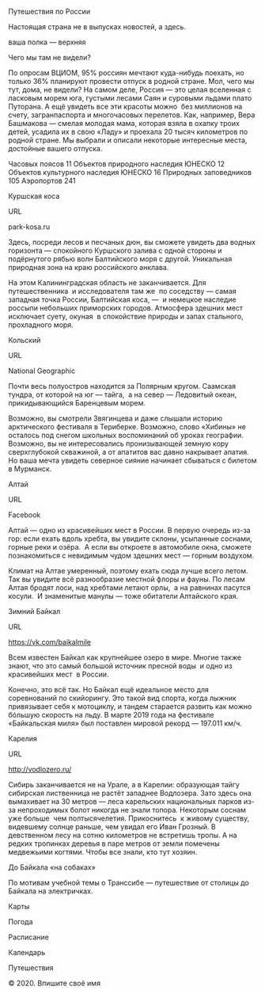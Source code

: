 Путешествия по России

Настоящая страна не в выпусках 
новостей, а здесь.

ваша полка — верхняя

Чего мы там не видели?

По опросам ВЦИОМ, 95% россиян мечтают куда-нибудь поехать, 
но только 36% планируют провести отпуск в родной стране. Мол, чего мы тут, дома, не видели? На самом деле, Россия — это целая вселенная с ласковым морем юга, густыми лесами Саян и суровыми льдами плато Путорана. А ещё увидеть все эти красоты можно  без миллионов на счету, загранпаспорта и многочасовых перелетов. Как, например, Вера Башмакова — смелая молодая мама, которая взяла в охапку троих детей, усадила их в свою «Ладу» 
и проехала 20 тысяч километров
 по родной стране. Мы выбрали 
и описали некоторые интересные места, достойные вашего отпуска.

Часовых поясов 11
Объектов природного наследия ЮНЕСКО 12
Объектов культурного наследия ЮНЕСКО 16
Природных заповедников 105
Аэропортов 241

Куршская коса

URL

park-kosa.ru

Здесь, посреди лесов и песчаных дюн, вы сможете увидеть два водных горизонта — спокойного Куршского залива с одной стороны и подёрнутого рябью волн Балтийского моря с другой. Уникальная природная зона 
на краю российского анклава.

На этом Калининградская область не заканчивается. 
Для путешественника  и исследователя там же  по соседству — самая западная точка России, Балтийская коса, —  и немецкое наследие россыпи небольших приморских городов. Атмосфера здешних мест исключает суету, окуная  в спокойствие природы и запах стального, прохладного моря.

Кольский

URL

National Geographic

Почти весь полуостров находится за Полярным кругом. Саамская тундра, от которой на юг — тайга,  а на север — Ледовитый океан, прикидывающийся Баренцевым морем.

Возможно, вы смотрели Звягинцева и даже слышали историю арктического фестиваля в Териберке. Возможно, слово «Хибины» не осталось под снегом школьных воспоминаний об уроках географии. Возможно, вы не интересовались пронизывающей земную кору сверхглубокой скважиной, а от апатитов вас давно накрывает апатия. Но ваша мечта увидеть северное сияние начинает сбываться с билетом в Мурманск.

Алтай

URL

Facebook

Алтай — одно из красивейших мест в России. В первую очередь из-за гор: если ехать вдоль хребта, вы увидите склоны, усыпанные соснами, горные реки и озёра.  А если вы откроете в автомобиле окна, сможете познакомиться с невидимым чудом здешних мест — горным воздухом.

Климат на Алтае умеренный, поэтому ехать сюда лучше всего летом. Так вы увидите всё разнообразие местной флоры и фауны. По лесам Алтая бродят лоси, над хребтами летают орлы,  а на равнинах пасутся косули.  И знаменитые манулы — тоже обитатели Алтайского края.

Зимний Байкал

URL

https://vk.com/baikalmile

Всем известен Байкал как крупнейшее озеро в мире. Многие также знают, что это самый большой источник пресной воды  и одно из красивейших мест  в России.

Конечно, это всё так. Но Байкал ещё идеальное место для 
соревнований по скийорингу. Это такой вид спорта, когда лыжник привязывает себя 
к мотоциклу, и тандем старается развить как можно бóльшую скорость на льду. В марте 2019 года на фестивале «Байкальская миля» был поставлен мировой рекорд — 197.011 км/ч.

Карелия

URL

http://vodlozero.ru/

Сибирь заканчивается не на Урале, а в Карелии: образующая тайгу сибирская лиственница не растёт западнее Водлозера. Зато здесь она вымахивает на 30 метров — леса карельских национальных парков из-за непроходимых болот никогда не знали топора. Некоторым соснам уже больше  чем полтысячелетия. Прикоснитесь  к живому существу, видевшему солнце раньше, чем увидал его Иван Грозный. В девственном лесу на сотню километров не встретишь тропы. А на редких тропинках деревья в паре метров от земли помечены медвежьими когтями. Чтобы все знали, кто тут хозяин.

До Байкала «на собаках»

По мотивам учебной темы 
о Транссибе — путешествие 
от столицы до Байкала на электричках.

Карты

Погода

Расписание

Календарь

Путешествия

© 2020. Впишите своё имя